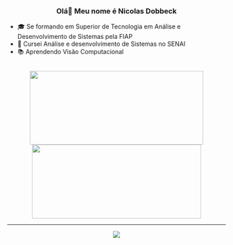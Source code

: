 ### <div align='center'> Olá👋 Meu nome é Nicolas Dobbeck </div>

- 🎓 Se formando em Superior de Tecnologia em Análise e Desenvolvimento de Sistemas pela FIAP
- 📍 Cursei Análise e desenvolvimento de Sistemas no SENAI
- 📚 Aprendendo Visão Computacional

##

<div align="center">
  <a href="https://github.com/NicolasDobbeck">
  <img width="400em" height="170em" src="https://github-readme-stats.vercel.app/api?username=NicolasDobbeck&show_icons=true&theme=dark&include_all_commits=true&count_private=true"/>
  <img width="390em" height="170em" src="https://github-readme-stats.vercel.app/api/top-langs/?username=NicolasDobbeck&layout=compact&langs_count=7&theme=dark"/>
</div>
  
<hr>

<p align="center">
  <a href="https://skillicons.dev">
    <img src="https://skillicons.dev/icons?i=git,css,html,express,regex,figma,java,js,kotlin,mysql,nodejs,ts,vite,react" />
  </a>
</p>
